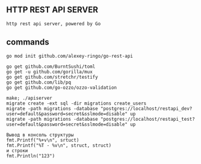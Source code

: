 ## HTTP REST API SERVER
    http rest api server, powered by Go

## commands
    go mod init github.com/alexey-ringo/go-rest-api

    go get github.com/BurntSushi/toml
    go get -u github.com/gorilla/mux
    go get github.com/stretchr/testify
    go get github.com/lib/pq
    go get github.com/go-ozzo/ozzo-validation

    make; ./apiserver
    migrate create -ext sql -dir migrations create_users
    migrate -path migrations -database "postgres://localhost/restapi_dev?user=default&password=secret&sslmode=disable" up
    migrate -path migrations -database "postgres://localhost/restapi_test?user=default&password=secret&sslmode=disable" up

    Вывод в консоль структуры
    fmt.Printf("%+v\n", srtuct)
    fmt.Printf("%T - %v\n", struct, struct)
    и строки
	fmt.Println("123")